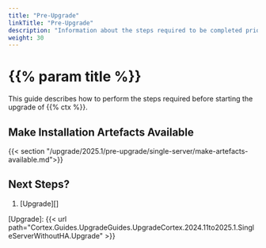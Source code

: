 ```yaml
---
title: "Pre-Upgrade"
linkTitle: "Pre-Upgrade"
description: "Information about the steps required to be completed prior to starting the upgrade."
weight: 30
---
```


# {{% param title %}}

This guide describes how to perform the steps required before starting the upgrade of {{% ctx %}}.

## Make Installation Artefacts Available

{{< section "/upgrade/2025.1/pre-upgrade/single-server/make-artefacts-available.md">}}

## Next Steps?

1. [Upgrade][]

[Upgrade]: {{< url path="Cortex.Guides.UpgradeGuides.UpgradeCortex.2024.11to2025.1.SingleServerWithoutHA.Upgrade" >}}
